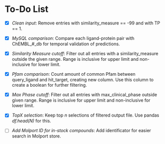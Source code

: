 # To-Do List

- [x] _Clean input_: Remove entries with similarity\_measure == -99 and with TP == 1.

- [x] _MySQL comparison_: Compare each ligand-protein pair with ChEMBL\_#\_db for temporal validation of predictions.

- [x] _Similarity Measure cutoff_: Filter out all entries with a similarity\_measure outside the given range. Range is inclusive for upper limit and non-inclusive for lower limit.

- [x] _Pfam comparison_: Count amount of common Pfam between query\_ligand and hit\_target, creating new column. Use this column to create a boolean for further filtering.

- [x] _Max Phase cutoff_: Filter out all entries with max\_clinical\_phase outside given range. Range is inclusive for upper limit and non-inclusive for lower limit.

- [x] _TopX selection_: Keep top _n_ selections of filtered output file. Use pandas _df.head(N)_ for this.

- [ ] _Add Molport ID for in-stock compounds_: Add identificator for easier search in Molport store.
